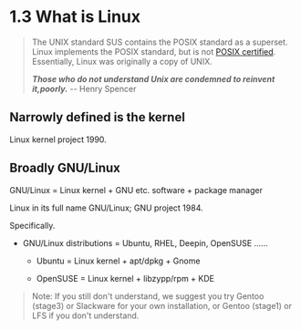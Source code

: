 # 1.3 What is Linux

> The UNIX standard SUS contains the POSIX standard as a superset. Linux implements the POSIX standard, but is not [POSIX certified](http://get.posixcertified.ieee.org/). Essentially, Linux was originally a copy of UNIX.
> 
> _**Those who do not understand Unix are condemned to reinvent it,poorly.**_ -- Henry Spencer


## Narrowly defined is the kernel

Linux kernel project 1990.

## Broadly GNU/Linux

GNU/Linux = Linux kernel + GNU etc. software + package manager

Linux in its full name GNU/Linux; GNU project 1984.

Specifically.

- GNU/Linux distributions = Ubuntu, RHEL, Deepin, OpenSUSE ......

    - Ubuntu = Linux kernel + apt/dpkg + Gnome

    - OpenSUSE = Linux kernel + libzypp/rpm + KDE

> Note: If you still don't understand, we suggest you try Gentoo (stage3) or Slackware for your own installation, or Gentoo (stage1) or LFS if you don't understand.
